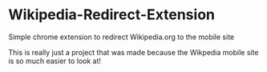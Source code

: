# Wikipedia-Redirect-Extension
Simple chrome extension to redirect Wikipedia.org to the mobile site

This is really just a project that was made because the Wikpedia mobile site is so much easier to look at!
